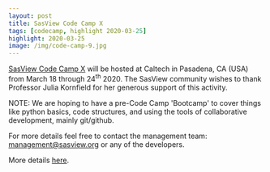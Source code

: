 ```yaml
---
layout: post
title: SasView Code Camp X
tags: [codecamp, highlight 2020-03-25]
highlight: 2020-03-25
image: /img/code-camp-9.jpg
---
```


[SasView Code Camp X](https://github.com/SasView/sasview/wiki/CodeCampX) will be hosted
at Caltech in Pasadena, CA (USA) from March 18 through 24<sup>th</sup> 2020. 
The SasView community wishes to thank Professor Julia Kornfield for her generous support of this activity.

NOTE: We are hoping to have a pre-Code Camp 'Bootcamp' to cover things like python basics, 
code structures, and using the tools of collaborative development, mainly git/github.

For more details feel free to contact the management team:
[management@sasview.org](mailto:management@sasview.org)
or any of the developers.

More details [here](https://github.com/SasView/sasview/wiki/CodeCampX).
